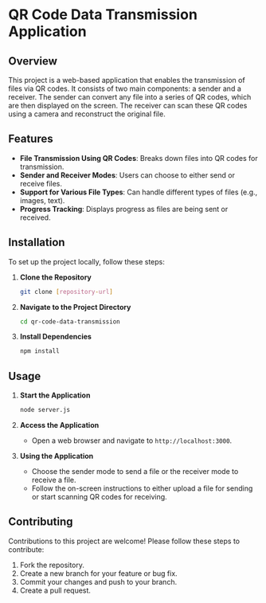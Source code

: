 # QR Code Data Transmission Application

## Overview
This project is a web-based application that enables the transmission of files via QR codes. It consists of two main components: a sender and a receiver. The sender can convert any file into a series of QR codes, which are then displayed on the screen. The receiver can scan these QR codes using a camera and reconstruct the original file.

## Features
- **File Transmission Using QR Codes**: Breaks down files into QR codes for transmission.
- **Sender and Receiver Modes**: Users can choose to either send or receive files.
- **Support for Various File Types**: Can handle different types of files (e.g., images, text).
- **Progress Tracking**: Displays progress as files are being sent or received.

## Installation
To set up the project locally, follow these steps:

1. **Clone the Repository**
   ```bash
   git clone [repository-url]
   ```
2. **Navigate to the Project Directory**
   ```bash
   cd qr-code-data-transmission
   ```
3. **Install Dependencies**
   ```bash
   npm install
   ```

## Usage
1. **Start the Application**
   ```bash
   node server.js
   ```
2. **Access the Application**
   - Open a web browser and navigate to `http://localhost:3000`.

3. **Using the Application**
   - Choose the sender mode to send a file or the receiver mode to receive a file.
   - Follow the on-screen instructions to either upload a file for sending or start scanning QR codes for receiving.

## Contributing
Contributions to this project are welcome! Please follow these steps to contribute:

1. Fork the repository.
2. Create a new branch for your feature or bug fix.
3. Commit your changes and push to your branch.
4. Create a pull request.

